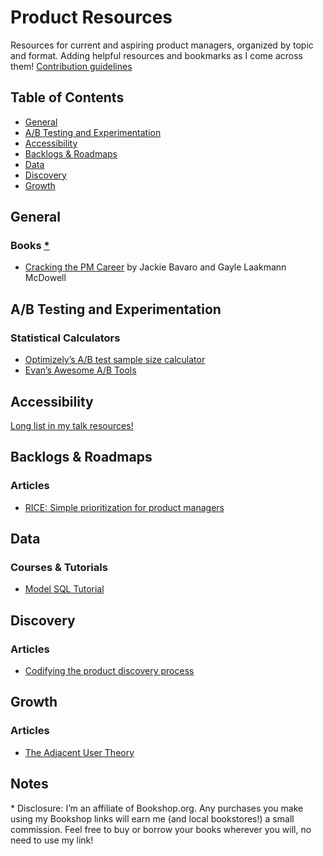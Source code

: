 # Product Resources

Resources for current and aspiring product managers, organized by topic and format. Adding helpful resources and bookmarks as I come across them! [Contribution guidelines](https://github.com/melanierichards/product-resources/blob/main/CONTRIBUTING.md)

## Table of Contents

* [General](#general)
* [A/B Testing and Experimentation](#ab-testing-and-experimentation)
* [Accessibility](#accessibility)
* [Backlogs & Roadmaps](#backlogs--roadmaps)
* [Data](#data)
* [Discovery](#discovery)
* [Growth](#growth)

## General

### Books [*](#notes)

* [Cracking the PM Career](https://bookshop.org/a/15644/9780984782895) by Jackie Bavaro and Gayle Laakmann McDowell

## A/B Testing and Experimentation

### Statistical Calculators

* [Optimizely’s A/B test sample size calculator](https://www.optimizely.com/sample-size-calculator/#/?conversion=3&effect=20&significance=95)
* [Evan’s Awesome A/B Tools](https://www.evanmiller.org/ab-testing/)

## Accessibility

[Long list in my talk resources!](https://github.com/melanierichards/talks/tree/main/2021/aea-fall)

## Backlogs & Roadmaps

### Articles

* [RICE: Simple prioritization for product managers](https://www.intercom.com/blog/rice-simple-prioritization-for-product-managers/)

## Data

### Courses & Tutorials

* [Model SQL Tutorial](https://mode.com/sql-tutorial/)

## Discovery

### Articles

* [Codifying the product discovery process](https://medium.com/irlproduct/codifying-product-discovery-process-5e4db83a00ca)

## Growth

### Articles

* [The Adjacent User Theory](https://andrewchen.com/the-adjacent-user-theory/)

## Notes

\* Disclosure: I’m an affiliate of Bookshop.org. Any purchases you make using my Bookshop links will earn me (and local bookstores!) a small commission. Feel free to buy or borrow your books wherever you will, no need to use my link!
